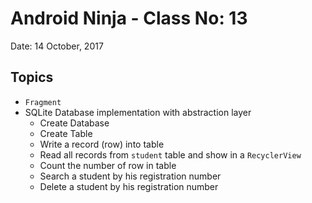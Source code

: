 # Android Ninja - Class No: 13
Date: 14 October, 2017

## Topics ##
- `Fragment`
- SQLite Database implementation with abstraction layer
	- Create Database
	- Create Table
	- Write a record (row) into table
	- Read all records from `student` table and show in a `RecyclerView`
	- Count the number of row in table
	- Search a student by his registration number
	- Delete a student by his registration number